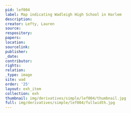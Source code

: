 ```yaml
---
pid: lef004
label: Map indicating Wadleigh High School in Harlem
description:
creator: Lefty, Lauren
source:
respository:
papers:
location:
sourcelink:
publisher:
_date:
contributor:
rights:
relation:
_type: image
site: wad
order: '25'
layout: exh_item
collection: exh
thumbnail: img/derivatives/simple/lef004/thumbnail.jpg
full: img/derivatives/simple/lef004/fullwidth.jpg
---
```

